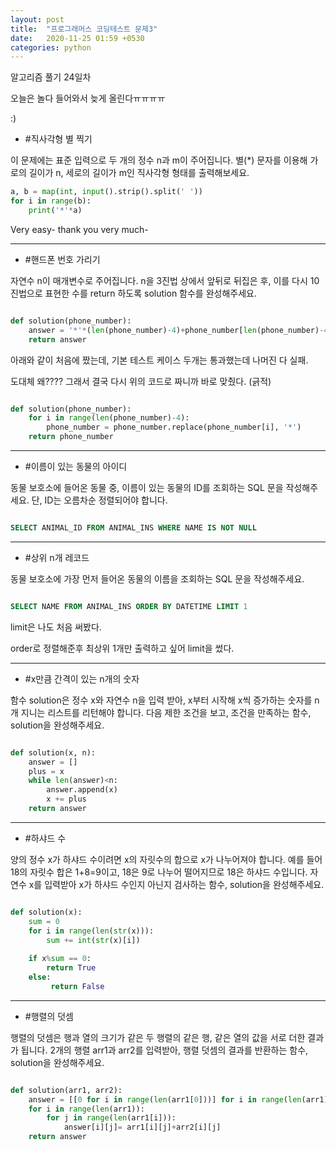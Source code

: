```yaml
---
layout: post
title:  "프로그래머스 코딩테스트 문제3"
date:   2020-11-25 01:59 +0530
categories: python
---
```


알고리즘 풀기 24일차

오늘은 놀다 들어와서 늦게 올린다ㅠㅠㅠㅠ

:)


- #직사각형 별 찍기

이 문제에는 표준 입력으로 두 개의 정수 n과 m이 주어집니다.
별(*) 문자를 이용해 가로의 길이가 n, 세로의 길이가 m인 직사각형 형태를 출력해보세요.

```python
a, b = map(int, input().strip().split(' '))
for i in range(b):
    print('*'*a)

```

Very easy- thank you very much-

---

- #핸드폰 번호 가리기

자연수 n이 매개변수로 주어집니다. n을 3진법 상에서 앞뒤로 뒤집은 후, 이를 다시 10진법으로 표현한 수를 return 하도록 solution 함수를 완성해주세요.

```python

def solution(phone_number):
    answer = '*'*(len(phone_number)-4)+phone_number[len(phone_number)-4:]
    return answer

```

아래와 같이 처음에 짰는데, 기본 테스트 케이스 두개는 통과했는데 나머진 다 실패.

도대체 왜???? 그래서 결국 다시 위의 코드로 짜니까 바로 맞췄다. (긁적)

```python

def solution(phone_number):
    for i in range(len(phone_number)-4):
        phone_number = phone_number.replace(phone_number[i], '*')
    return phone_number

```

---

- #이름이 있는 동물의 아이디

동물 보호소에 들어온 동물 중, 이름이 있는 동물의 ID를 조회하는 SQL 문을 작성해주세요. 단, ID는 오름차순 정렬되어야 합니다.

```sql

SELECT ANIMAL_ID FROM ANIMAL_INS WHERE NAME IS NOT NULL

```

---

- #상위 n개 레코드

동물 보호소에 가장 먼저 들어온 동물의 이름을 조회하는 SQL 문을 작성해주세요.

```sql

SELECT NAME FROM ANIMAL_INS ORDER BY DATETIME LIMIT 1

```

limit은 나도 처음 써봤다.

order로 정렬해준후 최상위 1개만 출력하고 싶어 limit을 썼다.

---

- #x만큼 간격이 있는 n개의 숫자

함수 solution은 정수 x와 자연수 n을 입력 받아, x부터 시작해 x씩 증가하는 숫자를 n개 지니는 리스트를 리턴해야 합니다. 다음 제한 조건을 보고, 조건을 만족하는 함수, solution을 완성해주세요.

```python

def solution(x, n):
    answer = []
    plus = x
    while len(answer)<n:
        answer.append(x)
        x += plus
    return answer

```

---

- #하샤드 수

양의 정수 x가 하샤드 수이려면 x의 자릿수의 합으로 x가 나누어져야 합니다. 예를 들어 18의 자릿수 합은 1+8=9이고, 18은 9로 나누어 떨어지므로 18은 하샤드 수입니다. 자연수 x를 입력받아 x가 하샤드 수인지 아닌지 검사하는 함수, solution을 완성해주세요.

```python

def solution(x):
    sum = 0
    for i in range(len(str(x))):
        sum += int(str(x)[i])
        
    if x%sum == 0:
        return True
    else:
         return False

```

---

- #행렬의 덧셈

행렬의 덧셈은 행과 열의 크기가 같은 두 행렬의 같은 행, 같은 열의 값을 서로 더한 결과가 됩니다. 2개의 행렬 arr1과 arr2를 입력받아, 행렬 덧셈의 결과를 반환하는 함수, solution을 완성해주세요.

```python

def solution(arr1, arr2):
    answer = [[0 for i in range(len(arr1[0]))] for i in range(len(arr1))]
    for i in range(len(arr1)):
        for j in range(len(arr1[i])):
            answer[i][j]= arr1[i][j]+arr2[i][j]
    return answer

```



